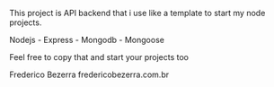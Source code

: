 This project is API backend that i use like a template to start my node projects.

Nodejs - Express - Mongodb - Mongoose

Feel free to copy that and start your projects too

Frederico Bezerra
fredericobezerra.com.br
